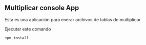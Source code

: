 ## Multiplicar console App

Esta es una aplicación para enerar archivos de tablas de multiplicar

Ejecutar este comando

```
npm install
```